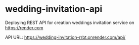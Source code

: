 # wedding-invitation-api

Deploying REST API for creation weddings invitation service on
https://render.com

API URL: https://wedding-invitation-rrbt.onrender.com/api/
